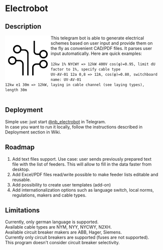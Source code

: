 # Electrobot
## Description

<img align="left" width="150" height="150" src="images/logo.png">

This telegram bot is able to generate electrical schemes based on user input and provide them on the fly as convenient CAD/PDF files. It parses user input automatically. Here are quick examples:
<br>
<br>```12kw 1% NYCWY => 12kW 400V cos(φ)=0.95, limit dU factor to 1%, specify cable type```
<br>```UV-AV-01 12a 0,8 => 12A, cos(φ)=0.80, switchboard name: UV-AV-01```
<br>```12kw e1 30m => 12kW, laying in cable channel (see laying types), length 30m```
<br>
<br>
## Deployment

Simple use: just start [@nb_electrobot](https://t.me/nb_electrobot) in Telegram.
<br>In case you want to run it locally, follow the instructions described in Deployment section in Wiki.

## Roadmap

1. Add text files support. Use case: user sends previously prepared text file with the list of feeders. This will allow to fill in the data faster from desktop.
2. Add Excel/PDF files read/write possible to make feeder lists editable and reusable.
3. Add possibility to create user templates (add-on)
4. Add internationalization options such as language switch, local norms, regulations, makers and cable types.

## Limitations

Currently, only german language is supported.
<br>Available cable types are NYM, NYY, NYCWY, N2XH.
<br>Available circuit breaker makers are ABB, Hager, Siemens.
<br>Currently only circuit breakers are supported (fuses are not supported).
<br>This program doesn't consider circuit breaker selectivity.
